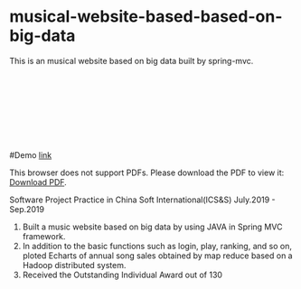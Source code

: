 # musical-website-based-based-on-big-data

This is an musical website based on big data built by spring-mvc.

#Demo
[link]()
<object data="./presentaion.pdf" type="application/pdf" width="700px" height="700px">
    <embed src="./presentaion.pdf">
        <p>This browser does not support PDFs. Please download the PDF to view it: <a href="./presentaion.pdf">Download PDF</a>.</p>
    </embed>
</object>

Software Project Practice in China Soft International(ICS&S) July.2019 - Sep.2019
1. Built a music website based on big data by using JAVA in Spring MVC framework.
2. In addition to the basic functions such as login, play, ranking, and so on, ploted Echarts of annual song sales obtained by map reduce based on a Hadoop distributed system. 
3. Received the Outstanding Individual Award out of 130
